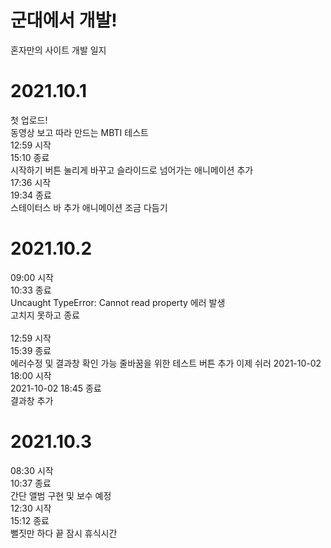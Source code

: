 # 군대에서 개발!
혼자만의 사이트 개발 일지

# 2021.10.1
첫 업로드! <br>
동영상 보고 따라 만드는 MBTI 테스트 <br>
12:59 시작 <br>
15:10 종료 <br>
시작하기 버튼 눌리게 바꾸고 슬라이드로 넘어가는 애니메이션 추가 <br>
17:36 시작 <br>
19:34 종료 <br>
스테이터스 바 추가 애니메이션 조금 다듬기 <br>

# 2021.10.2 <br>
09:00 시작 <br>
10:33 종료 <br>
Uncaught TypeError: Cannot read property 에러 발생 <br>
고치지 못하고 종료<br><br>
12:59 시작 <br>
15:39 종료 <br>
에러수정 및 결과창 확인 가능
줄바꿈을 위한 테스트 버튼 추가 이제 쉬러
2021-10-02 18:00 시작 <br>
2021-10-02 18:45 종료 <br>
결과창 추가 <br>

# 2021.10.3 <br>
08:30 시작 <br>
10:37 종료 <br>
간단 앨범 구현 및 보수 예정 <br>
12:30 시작 <br>
15:12 종료 <br>
뻘짓만 하다 끝 잠시 휴식시간 

